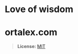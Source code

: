 
# Love of wisdom
# ortalex.com

> **License:** [MIT](https://github.com/pcharny/ortalex/blob/main/LICENSE.txt)
